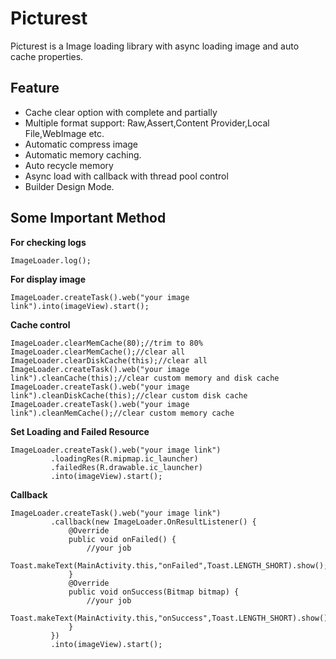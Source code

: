# Picturest

Picturest is a Image loading library with async loading image and auto cache properties.


## Feature
  
  - Cache clear option with complete and partially
  - Multiple format support: Raw,Assert,Content Provider,Local File,WebImage etc.
  - Automatic compress image
  - Automatic memory caching.
  - Auto recycle memory
  - Async load with callback with thread pool control
  - Builder Design Mode.


## Some Important Method

  **For checking logs**
  ```
  ImageLoader.log();
  ```
  
  **For display image**
  ```
  ImageLoader.createTask().web("your image link").into(imageView).start();
  ```
  
  **Cache control**
  ```
  ImageLoader.clearMemCache(80);//trim to 80%
  ImageLoader.clearMemCache();//clear all
  ImageLoader.clearDiskCache(this);//clear all
  ImageLoader.createTask().web("your image link").cleanCache(this);//clear custom memory and disk cache
  ImageLoader.createTask().web("your image link").cleanDiskCache(this);//clear custom disk cache
  ImageLoader.createTask().web("your image link").cleanMemCache();//clear custom memory cache
  ```
   
  **Set Loading and Failed Resource**
  ```
  ImageLoader.createTask().web("your image link")
           .loadingRes(R.mipmap.ic_launcher)
           .failedRes(R.drawable.ic_launcher)
           .into(imageView).start();
  ```
    
   **Callback**
   ```
   ImageLoader.createTask().web("your image link")
            .callback(new ImageLoader.OnResultListener() {
                @Override
                public void onFailed() {
                    //your job
                    Toast.makeText(MainActivity.this,"onFailed",Toast.LENGTH_SHORT).show();
                }
                @Override
                public void onSuccess(Bitmap bitmap) {
                    //your job
                    Toast.makeText(MainActivity.this,"onSuccess",Toast.LENGTH_SHORT).show();
                }
            })
            .into(imageView).start();
   ```  
